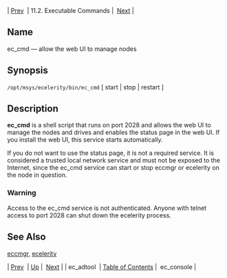| [Prev](executable.ec_adtool)  | 11.2. Executable Commands |  [Next](executable.ec_console.php) |

<a name="executable.ec_cmd"></a>
## Name

ec_cmd — allow the web UI to manage nodes

## Synopsis

`/opt/msys/ecelerity/bin/ec_cmd` [ start | stop | restart ]

<a name="idp13276064"></a>
## Description

**ec_cmd** is a shell script that runs on port 2028 and allows the web UI to manage the nodes and drives and enables the status page in the web UI. If you install the web UI, this service starts automatically.

If you do not want to use the status page, it is not a required service. It is considered a trusted local network service and must not be exposed to the Internet, since the ec_cmd service can start or stop eccmgr or ecelerity on the node in question.

### Warning

Access to the ec_cmd service is not authenticated. Anyone with telnet access to port 2028 can shut down the ecelerity process.

<a name="idp13279904"></a>
## See Also

[eccmgr](executable.eccmgr "eccmgr"), [ecelerity](executable.ecelerity.php "ecelerity")

| [Prev](executable.ec_adtool)  | [Up](exe.commands.details.php) |  [Next](executable.ec_console.php) |
| ec_adtool  | [Table of Contents](index) |  ec_console |
